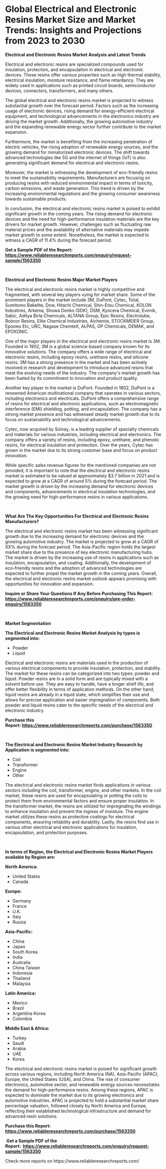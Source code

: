 <p><h1>Global Electrical and Electronic Resins Market Size and Market Trends: Insights and Projections from 2023 to 2030</h1></p><p><strong>Electrical and Electronic Resins Market Analysis and Latest Trends</strong></p>
<p><p>Electrical and electronic resins are specialized compounds used for insulation, protection, and encapsulation in electrical and electronic devices. These resins offer various properties such as high thermal stability, electrical insulation, moisture resistance, and flame retardancy. They are widely used in applications such as printed circuit boards, semiconductor devices, connectors, transformers, and many others.</p><p>The global electrical and electronic resins market is projected to witness substantial growth over the forecast period. Factors such as the increasing usage of electronic devices, rising demand for energy-efficient electrical equipment, and technological advancements in the electronics industry are driving the market growth. Additionally, the growing automotive industry and the expanding renewable energy sector further contribute to the market expansion.</p><p>Furthermore, the market is benefiting from the increasing penetration of electric vehicles, the rising adoption of renewable energy sources, and the growing demand for miniaturized electronic devices. The shift towards advanced technologies like 5G and the internet of things (IoT) is also generating significant demand for electrical and electronic resins. </p><p>Moreover, the market is witnessing the development of eco-friendly resins to meet the sustainability requirements. Manufacturers are focusing on producing resins with reduced environmental impact in terms of toxicity, carbon emissions, and waste generation. This trend is driven by the increasing environmental regulations and the growing consumer awareness towards sustainable products.</p><p>In conclusion, the electrical and electronic resins market is poised to exhibit significant growth in the coming years. The rising demand for electronic devices and the need for high-performance insulation materials are the key drivers for market growth. However, challenges such as fluctuating raw material prices and the availability of alternative materials may impede market growth to some extent. Nonetheless, the market is expected to witness a CAGR of 11.4% during the forecast period.</p></p>
<p><strong>Get a Sample PDF of the Report:&nbsp; <a href="https://www.reliableresearchreports.com/enquiry/request-sample/1563350">https://www.reliableresearchreports.com/enquiry/request-sample/1563350</a></strong></p>
<p>&nbsp;</p>
<p><strong>Electrical and Electronic Resins Major Market Players</strong></p>
<p><p>The electrical and electronic resins market is highly competitive and fragmented, with several key players vying for market share. Some of the prominent players in the market include 3M, DuPont, Cytec, Total, Sumitomo Bakelite, Dow, Hitachi Chemical, Shin-Etsu Chemical, KOLON Industries, Arkema, Showa Denko (SDK), DSM, Kyocera Chemical, Evonik, Sabic, Aditya Birla Chemicals, ALTANA Group, Epic Resins, Electrolube, Robnor Resins, Elite Chemical Industries, Alchemie, STOCKMEIER Group, Epoxies Etc, URC, Nagase ChemteX, ALPAS, GP Chemicals, DEMAK, and EPOXONIC.</p><p>One of the major players in the electrical and electronic resins market is 3M. Founded in 1902, 3M is a global science-based company known for its innovative solutions. The company offers a wide range of electrical and electronic resins, including epoxy resins, urethane resins, and silicone resins. 3M has a strong presence in the market and has been actively involved in research and development to introduce advanced resins that meet the evolving needs of the industry. The company's market growth has been fueled by its commitment to innovation and product quality.</p><p>Another key player in the market is DuPont. Founded in 1802, DuPont is a renowned American multinational company that operates in various sectors, including electronics and electricals. DuPont offers a comprehensive range of resins for electrical and electronic applications, such as electromagnetic interference (EMI) shielding, potting, and encapsulation. The company has a strong market presence and has witnessed steady market growth due to its focus on sustainability and technological advancements.</p><p>Cytec, now acquired by Solvay, is a leading supplier of specialty chemicals and materials for various industries, including electrical and electronics. The company offers a variety of resins, including epoxy, urethane, and phenolic resins, for electrical insulation and protection. Over the years, Cytec has grown in the market due to its strong customer base and focus on product innovation.</p><p>While specific sales revenue figures for the mentioned companies are not provided, it is important to note that the electrical and electronic resins market is estimated to be valued at approximately $3.7 billion in 2021 and is expected to grow at a CAGR of around 5% during the forecast period. The market growth is driven by the increasing demand for electronic devices and components, advancements in electrical insulation technologies, and the growing need for high-performance resins in various applications.</p></p>
<p>&nbsp;</p>
<p><strong>What Are The Key Opportunities For Electrical and Electronic Resins Manufacturers?</strong></p>
<p><p>The electrical and electronic resins market has been witnessing significant growth due to the increasing demand for electronic devices and the growing automotive industry. The market is projected to grow at a CAGR of XX% during the forecast period. The Asia-Pacific region holds the largest market share due to the presence of key electronic manufacturing hubs. The market is driven by the increasing use of resins in applications such as insulation, encapsulation, and coating. Additionally, the development of eco-friendly resins and the adoption of advanced technologies are expected to further propel the market growth in the coming years. Overall, the electrical and electronic resins market outlook appears promising with opportunities for innovation and expansion.</p></p>
<p><strong>Inquire or Share Your Questions If Any Before Purchasing This Report: <a href="https://www.reliableresearchreports.com/enquiry/pre-order-enquiry/1563350">https://www.reliableresearchreports.com/enquiry/pre-order-enquiry/1563350</a></strong></p>
<p>&nbsp;</p>
<p><strong>Market Segmentation</strong></p>
<p><strong>The Electrical and Electronic Resins Market Analysis by types is segmented into:</strong></p>
<p><ul><li>Powder</li><li>Liquid</li></ul></p>
<p><p>Electrical and electronic resins are materials used in the production of various electrical components to provide insulation, protection, and stability. The market for these resins can be categorized into two types: powder and liquid. Powder resins are in a solid form and are typically mixed with a solvent before use. They are easy to handle, have a longer shelf life, and offer better flexibility in terms of application methods. On the other hand, liquid resins are already in a liquid state, which simplifies their use and allows for precise application and easier impregnation of components. Both powder and liquid resins cater to the specific needs of the electrical and electronic industry.</p></p>
<p><strong>Purchase this Report:&nbsp;<a href="https://www.reliableresearchreports.com/purchase/1563350">https://www.reliableresearchreports.com/purchase/1563350</a></strong></p>
<p>&nbsp;</p>
<p><strong>The Electrical and Electronic Resins Market Industry Research by Application is segmented into:</strong></p>
<p><ul><li>Coil</li><li>Transformer</li><li>Engine</li><li>Other</li></ul></p>
<p><p>The electrical and electronic resins market finds applications in various sectors including the coil, transformer, engine, and other markets. In the coil market, these resins are used for encapsulating or potting the coils to protect them from environmental factors and ensure proper insulation. In the transformer market, the resins are utilized for impregnating the windings to enhance insulation and prevent the ingress of moisture. The engine market utilizes these resins as protective coatings for electrical components, ensuring reliability and durability. Lastly, the resins find use in various other electrical and electronic applications for insulation, encapsulation, and protection purposes.</p></p>
<p>&nbsp;</p>
<p><strong>In terms of Region, the Electrical and Electronic Resins Market Players available by Region are:</strong></p>
<p>
    <p> <strong> North America: </strong>
        <ul>
            <li>United States</li>
            <li>Canada</li>
        </ul>
        </p> 
    <p> <strong> Europe: </strong>
        <ul>
            <li>Germany</li>
            <li>France</li>
            <li>U.K.</li>
            <li>Italy</li>
            <li>Russia</li>
        </ul>
        </p> 
    <p> <strong> Asia-Pacific: </strong>
        <ul>
            <li>China</li>
            <li>Japan</li>
            <li>South Korea</li>
            <li>India</li>
            <li>Australia</li>
            <li>China Taiwan</li>
            <li>Indonesia</li>
            <li>Thailand</li>
            <li>Malaysia</li>
        </ul>
        </p> 
    <p> <strong> Latin America: </strong>
        <ul>
            <li>Mexico</li>
            <li>Brazil</li>
            <li>Argentina Korea</li>
            <li>Colombia</li>
        </ul>
        </p> 
    <p> <strong> Middle East & Africa: </strong>
        <ul>
            <li>Turkey</li>
            <li>Saudi</li>
            <li>Arabia</li>
            <li>UAE</li>
            <li>Korea</li>
        </ul>
    </p>
    </p>
<p><p>The electrical and electronic resins market is poised for significant growth across various regions, including North America (NA), Asia-Pacific (APAC), Europe, the United States (USA), and China. The rise of consumer electronics, automotive sector, and renewable energy sources necessitates the demand for high-performance resins. Among these regions, APAC is expected to dominate the market due to its growing electronics and automotive industries. APAC is projected to hold a substantial market share percentage valuation, followed closely by North America and Europe, reflecting their established technological infrastructure and demand for advanced resin solutions.</p></p>
<p><strong>Purchase this Report: <a href="https://www.reliableresearchreports.com/purchase/1563350">https://www.reliableresearchreports.com/purchase/1563350</a></strong></p>
<p>&nbsp;<strong>Get a Sample PDF of the Report:&nbsp;&nbsp;<a href="https://www.reliableresearchreports.com/enquiry/request-sample/1563350">https://www.reliableresearchreports.com/enquiry/request-sample/1563350</a></strong></p>
<p><strong></strong></p>
<p>Check more reports on https://www.reliableresearchreports.com/</p>